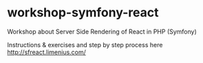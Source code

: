 # workshop-symfony-react
Workshop about Server Side Rendering of React in PHP (Symfony)

Instructions & exercises and step by step process here http://sfreact.limenius.com/
